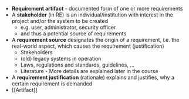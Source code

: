 - **Requirement artifact** -  documented form of one or more requirements
- A **stakeholder** (in RE) is an individual/institution with interest in the project and/or the system to be created
	- e.g. user, administrator, security officer
	- and thus a potential source of requirements
- A **requirement source** designates the origin of a requirement, i.e. the real-world aspect, which causes the requirement (justification)
	- Stakeholders
	- (old) legacy systems in operation
	- Laws, regulations and standards, guidelines, ... 
	- Literature - More details are explained later in the course
- A **requirement justification** (rationale) explains and justifies, why a certain requirement is demanded
- [[Artifact]]